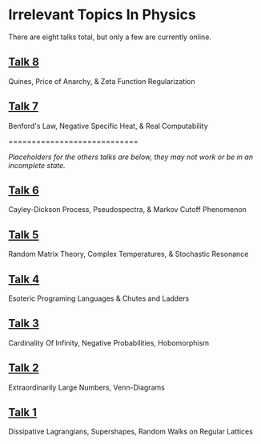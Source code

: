 Irrelevant Topics In Physics
============================

There are eight talks total, but only a few are currently online.

## [Talk 8](http://thoppe.github.io/Irrelevant_Topics_In_Physics/irr8.html)
Quines, Price of Anarchy, & Zeta Function Regularization

## [Talk 7](http://thoppe.github.io/Irrelevant_Topics_In_Physics/irr7.html)
Benford's Law, Negative Specific Heat, & Real Computability

============================

*Placeholders for the others talks are below, they may not work or be in an incomplete state.*

## [Talk 6](http://thoppe.github.io/Irrelevant_Topics_In_Physics/irr6.html)
Cayley-Dickson Process, Pseudospectra, & Markov Cutoff Phenomenon

## [Talk 5](http://thoppe.github.io/Irrelevant_Topics_In_Physics/irr5.html)
Random Matrix Theory, Complex Temperatures, & Stochastic Resonance

## [Talk 4](http://thoppe.github.io/Irrelevant_Topics_In_Physics/irr4.html)
Esoteric Programing Languages & Chutes and Ladders

## [Talk 3](http://thoppe.github.io/Irrelevant_Topics_In_Physics/irr3.html)
Cardinality Of Infinity, Negative Probabilities, Hobomorphism

## [Talk 2](http://thoppe.github.io/Irrelevant_Topics_In_Physics/irr2.html)
Extraordinarily Large Numbers, Venn-Diagrams

## [Talk 1](http://thoppe.github.io/Irrelevant_Topics_In_Physics/irr1.html)
Dissipative Lagrangians, Supershapes, Random Walks on Regular Lattices


